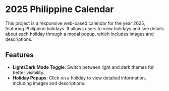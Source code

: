 # 2025 Philippine Calendar

This project is a responsive web-based calendar for the year 2025, featuring Philippine holidays. It allows users to view holidays and see details about each holiday through a modal popup, which includes images and descriptions.

## Features
- **Light/Dark Mode Toggle**: Switch between light and dark themes for better visibility.
- **Holiday Popups**: Click on a holiday to view detailed information, including images and descriptions.
